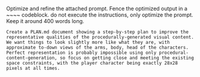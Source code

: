 Optimize and refine the attached prompt. Fence the optimized output in a ~~~~ codeblock. do not execute the instructions, only optimize the prompt. Keep it around 400 words long.

~~~~
Create a PLAN.md document showing a step-by-step plan to improve the representative qualities of the procedurally-generated visual content. We want things to look slightly more like what they are, with approximate to-down views of the arms, body, head of the characters. Perfect representation is probably impossible using only procedural-content-generation, so focus on getting close and meeting the existing space constraints, with the player character being exactly 28x28 pixels at all times.
~~~~